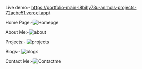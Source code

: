 Live demo:- https://portfolio-main-l8bihy73u-anmols-projects-72acbe51.vercel.app/

Home Page:-![Homepge](https://github.com/AnmolBrahmbhatt/Portfolio_Main/assets/159682892/9fbf9d13-c300-4952-9f64-6385dc3940ec)

About Me:-![about](https://github.com/AnmolBrahmbhatt/Portfolio_Main/assets/159682892/22009e26-e6a4-4ccf-a581-9d59d7c9fd32)

Projects:- ![projects](https://github.com/AnmolBrahmbhatt/Portfolio_Main/assets/159682892/4e49c74f-029e-4bb4-af13-48758b1403ec)

Blogs:- ![blogs](https://github.com/AnmolBrahmbhatt/Portfolio_Main/assets/159682892/6df9b39c-0dae-4efa-9716-10ba36c58077)

Contact Me:-![Contactme](https://github.com/AnmolBrahmbhatt/Portfolio_Main/assets/159682892/ca677388-40bf-461d-af93-926f603b3a7f)
